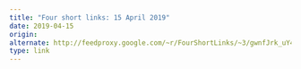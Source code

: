 ```yaml
---
title: "Four short links: 15 April 2019"
date: 2019-04-15
origin: 
alternate: http://feedproxy.google.com/~r/FourShortLinks/~3/gwnfJrk_uY4/four-short-links-15-april-2019
type: link
---
```



